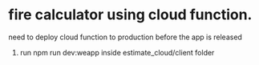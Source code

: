 # fire calculator using cloud function.
need to deploy cloud function to production before the app is released
1. run npm run dev:weapp inside estimate_cloud/client folder

